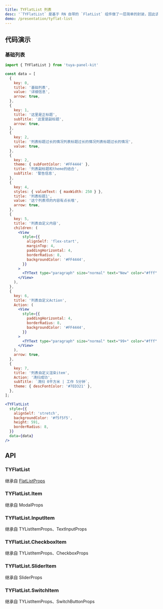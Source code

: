 ```yaml
---
title: TYFlatList 列表
desc: '`TYFlatList` 是基于 RN 自带的 `FlatList` 组件做了一层简单的封装，因此该组件可以复用所有 [FlatList 的属性](https://facebook.github.io/react-native/docs/flatlist#props)。<br/>在需要列表的情况下只需要传递 `data` 即可定制对应列表项，其中 data 中的所有值将会被作为 `props` 传递给 `TYFlatList.Item` 组件。<br/>如果列表项需要定制，给 `TYFlatList` 覆盖 `renderItem` 即可，如果列表项中有单独几个项需要定制，那么您甚至可以在 `data` 字段里面传入 `renderItem` 定制该列表项组件。'
demo: /presentation/tyflat-list
---
```


## 代码演示

### 基础列表

```jsx
import { TYFlatList } from 'tuya-panel-kit'

const data = [
  {
    key: 0,
    title: '基础列表',
    value: '详细信息',
    arrow: true,
  },
  {
    key: 1,
    title: '这里是正标题',
    subTitle: '这里是副标题',
    arrow: true,
  },
  {
    key: 2,
    title: '列表标题过长的情况列表标题过长的情况列表标题过长的情况',
    value: true,
  },
  {
    key: 2,
    theme: { subFontColor: '#FF4444' },
    title: '列表副标题和theme的结合',
    subTitle: '警告信息',
  },
  {
    key: 4,
    styles: { valueText: { maxWidth: 250 } },
    title: '列表标题1',
    value: '这个列表项的内容有点长哦',
    arrow: true,
  },
  {
    key: 5,
    title: '列表自定义内容',
    children: (
      <View
        style={{
          alignSelf: 'flex-start',
          marginTop: 4,
          paddingHorizontal: 4,
          borderRadius: 8,
          backgroundColor: '#FF4444',
        }}
      >
        <TYText type="paragraph" size="normal" text="New" color="#fff" />
      </View>
    ),
  },
  {
    key: 6,
    title: '列表自定义Action',
    Action: (
      <View
        style={{
          paddingHorizontal: 4,
          borderRadius: 8,
          backgroundColor: '#FF4444',
        }}
      >
        <TYText type="paragraph" size="normal" text="99+" color="#fff" />
      </View>
    ),
    arrow: true,
  },
  {
    key: 7,
    title: '列表自定义渲染item',
    Action: '清扫成功',
    subTitle: `清扫 0平方米 | 工作 5分钟`,
    theme: { descFontColor: '#7ED321' },
  },
];

<TYFlatList
  style={{
    alignSelf: 'stretch',
    backgroundColor: '#f5f5f5',
    height: 591,
    borderRadius: 8,
  }}
  data={data}
/>
```

## API

### TYFlatList

继承自 [FlatListProps](https://reactnative.dev/docs/flatlist#props)

<API name="TYFlatListProps"></API>

### TYFlatList.Item

继承自 <HLink to="Modal#api">ModalProps</HLink>

<API name="TYListItemProps"></API>

### TYFlatList.InputItem

继承自 <HLink to="TYListItem#api">TYListItemProps</HLink>、<HLink to="https://reactnative.dev/docs/textinput#props">TextInputProps</HLink>

<API name="TYSectionInputProps"></API>

### TYFlatList.CheckboxItem

继承自 <HLink to="TYListItem#api">TYListItemProps</HLink>、<HLink to="Checkbox#api">CheckboxProps</HLink>

<API name="TYListItemProps"></API>

### TYFlatList.SliderItem

继承自 <HLink to="Slider#api">SliderProps</HLink>

<API name="TYSectionSliderProps"></API>

### TYFlatList.SwitchItem

继承自 <HLink to="TYListItem#api">TYListItemProps</HLink>、<HLink to="SwitchButton#api">SwitchButtonProps</HLink>
